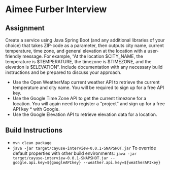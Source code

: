 # Aimee Furber Interview

## Assignment

Create a service using Java Spring Boot (and any additional libraries of your choice) that takes ZIP-code as a parameter, then outputs city name, current temperature, time zone, and general elevation at the location with a user-friendly message. For example, “At the location $CITY_NAME, the temperature is $TEMPERATURE, the timezone is $TIMEZONE, and the elevation is $ELEVATION”. Include documentation with any necessary build instructions and be prepared to discuss your approach.


- Use the Open WeatherMap current weather API to retrieve the current temperature and city name. You will be required to sign up for a free API key.
- Use the Google Time Zone API to get the current timezone for a location. You will again need to register a “project” and sign up for a free API key * with Google.
- Use the Google Elevation API to retrieve elevation data for a location.

## Build Instructions
- `mvn clean package`
- `java -jar target/cayuse-interview-0.0.1-SNAPSHOT.jar`
To override default properties with other build environments:
`java -jar target/cayuse-interview-0.0.1-SNAPSHOT.jar --google.api.key=${googleAPIkey} --weather.api.key=${weatherAPIkey}`
